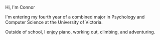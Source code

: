 Hi, I'm Connor

I'm entering my fourth year of a combined major in Psychology and Computer Science at the University of Victoria. 

Outside of school, I enjoy piano, working out, climbing, and adventuring.
